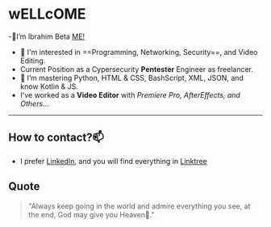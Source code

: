 # wELLcOME
-👋I’m Ibrahim Beta [ME!](https://github.com/itsbeta5)
- 👀 I'm interested in ==Programming, Networking, Security==, and Video Editing.
- Current Position as a Cypersecurity **Pentester** Engineer as freelancer.
- 🌱 I’m mastering Python, HTML & CSS, BashScript, XML, JSON, and know Kotlin & JS. 
- I've worked as a **Video Editor** with *Premiere Pro, AfterEffects, and Others*...
---
## How to contact?📫
- I prefer [LinkedIn](https://www.linkedin.com/in/ibeta5/), and you will find everything in [Linktree](https://linktr.ee/i_beta5)
## Quote
  > "Always keep going in the world and admire everything you see, at the end, God may give you Heaven🌱."
